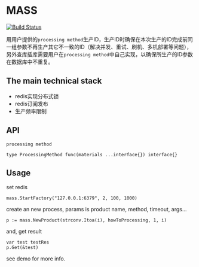 # MASS

[![Build Status](https://travis-ci.org/qianlnk/mass.svg?branch=master)](https://travis-ci.org/qianlnk/mass)

用用户提供的`processing method`生产ID，生产ID时确保在本次生产的ID完成前同一组参数不再生产其它不一致的ID（解决并发、重试、刷机、多机部署等问题），另外查库插库需要用户在`processing method`中自己实现，以确保所生产的ID参数在数据库中不重复。

## The main technical stack

* redis实现分布式锁
* redis订阅发布
* 生产频率限制

## API

`processing method`

```golang
type ProcessingMethod func(materials ...interface{}) interface{}
```

## Usage

set redis

```golang
mass.StartFactory("127.0.0.1:6379", 2, 100, 1000)
```

create an new process, params is product name, method, timeout, args...

```golang
p := mass.NewProduct(strconv.Itoa(i), howToProcessing, 1, i)
```

and, get result

```golang
var test testRes
p.Get(&test)
```

see demo for more info.